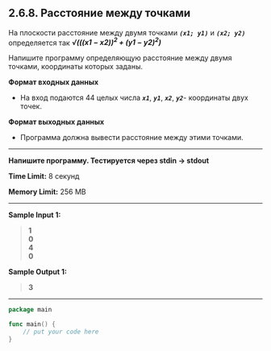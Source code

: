 ## 2.6.8. Расстояние между точками

На плоскости расстояние между двумя точками ***`(x1; y1)`*** и ***`(x2; y2)​`*** определяется так ***&radic;(((x1 − x2))<sup>2</sup> + (y1 − y2)<sup>2</sup>)***

Напишите программу определяющую расстояние между двумя точками, координаты которых заданы.


**Формат входных данных**
* На вход подаются 44 целых числа ***`x1`***, ***`y1`***, ***`x2`***, ***`y2`***- координаты двух точек.

**Формат выходных данных**
* Программа должна вывести расстояние между этими точками.

___
**Напишите программу. Тестируется через stdin → stdout**

**Time Limit:** 8 секунд

**Memory Limit:** 256 MB
___
**Sample Input 1:**
> **1<br />
> 0<br />
> 4<br />
> 0**

**Sample Output 1:**
> **3**

___
```Go
package main

func main() {
    // put your code here
}
```
